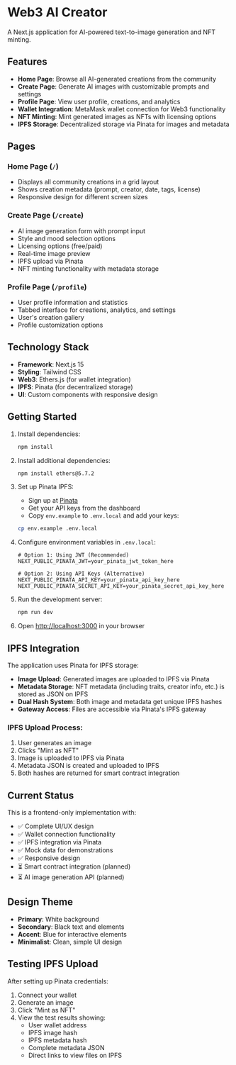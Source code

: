 # Web3 AI Creator

A Next.js application for AI-powered text-to-image generation and NFT minting.

## Features

- **Home Page**: Browse all AI-generated creations from the community
- **Create Page**: Generate AI images with customizable prompts and settings
- **Profile Page**: View user profile, creations, and analytics
- **Wallet Integration**: MetaMask wallet connection for Web3 functionality
- **NFT Minting**: Mint generated images as NFTs with licensing options
- **IPFS Storage**: Decentralized storage via Pinata for images and metadata

## Pages

### Home Page (`/`)
- Displays all community creations in a grid layout
- Shows creation metadata (prompt, creator, date, tags, license)
- Responsive design for different screen sizes

### Create Page (`/create`)
- AI image generation form with prompt input
- Style and mood selection options
- Licensing options (free/paid)
- Real-time image preview
- IPFS upload via Pinata
- NFT minting functionality with metadata storage

### Profile Page (`/profile`)
- User profile information and statistics
- Tabbed interface for creations, analytics, and settings
- User's creation gallery
- Profile customization options

## Technology Stack

- **Framework**: Next.js 15
- **Styling**: Tailwind CSS
- **Web3**: Ethers.js (for wallet integration)
- **IPFS**: Pinata (for decentralized storage)
- **UI**: Custom components with responsive design

## Getting Started

1. Install dependencies:
   ```bash
   npm install
   ```

2. Install additional dependencies:
   ```bash
   npm install ethers@5.7.2
   ```

3. Set up Pinata IPFS:
   - Sign up at [Pinata](https://app.pinata.cloud/)
   - Get your API keys from the dashboard
   - Copy `env.example` to `.env.local` and add your keys:
   ```bash
   cp env.example .env.local
   ```

4. Configure environment variables in `.env.local`:
   ```env
   # Option 1: Using JWT (Recommended)
   NEXT_PUBLIC_PINATA_JWT=your_pinata_jwt_token_here

   # Option 2: Using API Keys (Alternative)
   NEXT_PUBLIC_PINATA_API_KEY=your_pinata_api_key_here
   NEXT_PUBLIC_PINATA_SECRET_API_KEY=your_pinata_secret_api_key_here
   ```

5. Run the development server:
   ```bash
   npm run dev
   ```

6. Open [http://localhost:3000](http://localhost:3000) in your browser

## IPFS Integration

The application uses Pinata for IPFS storage:

- **Image Upload**: Generated images are uploaded to IPFS via Pinata
- **Metadata Storage**: NFT metadata (including traits, creator info, etc.) is stored as JSON on IPFS
- **Dual Hash System**: Both image and metadata get unique IPFS hashes
- **Gateway Access**: Files are accessible via Pinata's IPFS gateway

### IPFS Upload Process:
1. User generates an image
2. Clicks "Mint as NFT"
3. Image is uploaded to IPFS via Pinata
4. Metadata JSON is created and uploaded to IPFS
5. Both hashes are returned for smart contract integration

## Current Status

This is a frontend-only implementation with:
- ✅ Complete UI/UX design
- ✅ Wallet connection functionality
- ✅ IPFS integration via Pinata
- ✅ Mock data for demonstrations
- ✅ Responsive design
- ⏳ Smart contract integration (planned)
- ⏳ AI image generation API (planned)

## Design Theme

- **Primary**: White background
- **Secondary**: Black text and elements
- **Accent**: Blue for interactive elements
- **Minimalist**: Clean, simple UI design

## Testing IPFS Upload

After setting up Pinata credentials:
1. Connect your wallet
2. Generate an image
3. Click "Mint as NFT"
4. View the test results showing:
   - User wallet address
   - IPFS image hash
   - IPFS metadata hash
   - Complete metadata JSON
   - Direct links to view files on IPFS
